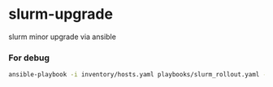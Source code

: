 # slurm-upgrade
slurm minor upgrade  via ansible

### For debug
```sh
ansible-playbook -i inventory/hosts.yaml playbooks/slurm_rollout.yaml -vv
```